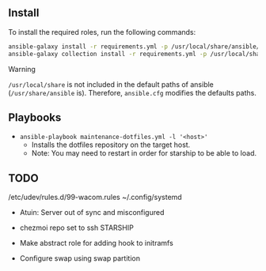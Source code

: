 ## Install

To install the required roles, run the following commands:

```bash
ansible-galaxy install -r requirements.yml -p /usr/local/share/ansible/roles
ansible-galaxy collection install -r requirements.yml -p /usr/local/share/ansible/roles
```

> [!WARNING]
> `/usr/local/share` is not included in the default paths of ansible (`/usr/share/ansible` is).
> Therefore, `ansible.cfg` modifies the defaults paths.

## Playbooks

- `ansible-playbook maintenance-dotfiles.yml -l '<host>'`
    - Installs the dotfiles repository on the target host.
    - Note: You may need to restart in order for starship to be able to load.

## TODO

/etc/udev/rules.d/99-wacom.rules
~/.config/systemd
- Atuin: Server out of sync and misconfigured
- chezmoi repo set to ssh
STARSHIP

- Make abstract role for adding hook to initramfs
- Configure swap using swap partition

